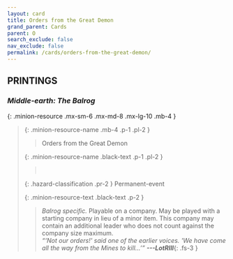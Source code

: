 ```yaml
---
layout: card
title: Orders from the Great Demon
grand_parent: Cards
parent: O
search_exclude: false
nav_exclude: false
permalink: /cards/orders-from-the-great-demon/
---
```


## PRINTINGS


### _Middle-earth: The Balrog_

{: .minion-resource .mx-sm-6 .mx-md-8 .mx-lg-10 .mb-4 }
> {: .minion-resource-name .mb-4 .p-1 .pl-2 }
> > <div class="hazard-mp"></div>
> > <div class="card-name">Orders from the Great Demon</div>
>
> {: .minion-resource-name .black-text .p-1 .pl-2 }
> > &nbsp;
>
> {: .hazard-classification .pr-2 }
> Permanent-event
>
> {: .minion-resource-text .black-text .p-2 }
> > _Balrog specific._ Playable on a company. May be played with a starting company in lieu of a minor item. This company may contain an additional leader who does not count against the company size maximum. <br>_“‘Not our orders!' said one of the earlier voices. 'We have come all the way from the Mines to kill...’”_ ***---&#65279;LotRIII***{: .fs-3 } 
> 
